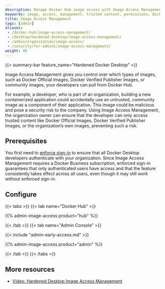```yaml
---
description: Manage Docker Hub image access with Image Access Management, restricting developers to trusted images for enhanced security
keywords: image, access, management, trusted content, permissions, Docker Business feature, security, admin
title: Image Access Management
tags: [admin]
aliases:
 - /docker-hub/image-access-management/
 - /desktop/hardened-desktop/image-access-management/
 - /admin/organization/image-access/
 - /security/for-admins/image-access-management/
weight: 40
---
```


{{< summary-bar feature_name="Hardened Docker Desktop" >}}

Image Access Management gives you control over which types of images, such as Docker Official Images, Docker Verified Publisher Images, or community images, your developers can pull from Docker Hub.

For example, a developer, who is part of an organization, building a new containerized application could accidentally use an untrusted, community image as a component of their application. This image could be malicious and pose a security risk to the company. Using Image Access Management, the organization owner can ensure that the developer can only access trusted content like Docker Official Images, Docker Verified Publisher Images, or the organization’s own images, preventing such a risk.

## Prerequisites

You first need to [enforce sign-in](/manuals/security/for-admins/enforce-sign-in/_index.md) to ensure that all Docker Desktop developers authenticate with your organization. Since Image Access Management requires a Docker Business subscription, enforced sign-in guarantees that only authenticated users have access and that the feature consistently takes effect across all users, even though it may still work without enforced sign-in.

## Configure

{{< tabs >}}
{{< tab name="Docker Hub" >}}

{{% admin-image-access product="hub" %}}

{{< /tab >}}
{{< tab name="Admin Console" >}}

{{< include "admin-early-access.md" >}}

{{% admin-image-access product="admin" %}}

{{< /tab >}}
{{< /tabs >}}

## More resources

- [Video: Hardened Desktop Image Access Management](https://www.youtube.com/watch?v=r3QRKHA1A5U)
